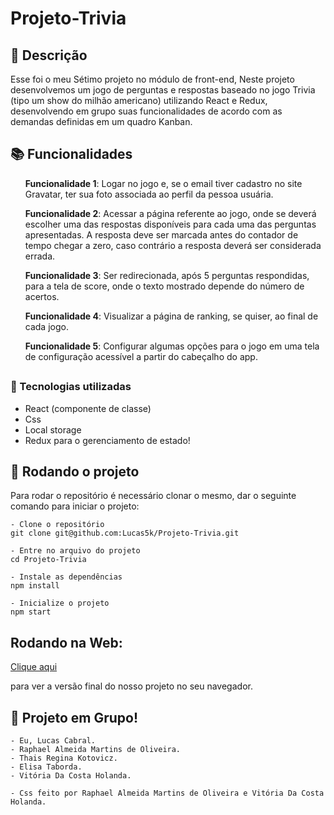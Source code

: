 # Projeto-Trivia

## :memo: Descrição
Esse foi o meu Sétimo projeto no módulo de front-end, Neste projeto desenvolvemos um jogo de perguntas e respostas baseado no jogo Trivia (tipo um show do milhão americano) utilizando React e Redux, desenvolvendo em grupo suas funcionalidades de acordo com as demandas definidas em um quadro Kanban.

## :books: Funcionalidades
<ol><b>Funcionalidade 1</b>: Logar no jogo e, se o email tiver cadastro no site Gravatar, ter sua foto associada ao perfil da pessoa usuária.</ol>
<ol><b>Funcionalidade 2</b>: Acessar a página referente ao jogo, onde se deverá escolher uma das respostas disponíveis para cada uma das perguntas apresentadas. A resposta deve ser marcada antes do contador de tempo chegar a zero, caso contrário a resposta deverá ser considerada errada.</ol>
<ol><b>Funcionalidade 3</b>: Ser redirecionada, após 5 perguntas respondidas, para a tela de score, onde o texto mostrado depende do número de acertos.</ol>
<ol><b>Funcionalidade 4</b>: Visualizar a página de ranking, se quiser, ao final de cada jogo.</ol>
<ol><b>Funcionalidade 5</b>: Configurar algumas opções para o jogo em uma tela de configuração acessível a partir do cabeçalho do app.</ol>

## <h3>:wrench: Tecnologias utilizadas</h3>
- React (componente de classe)
- Css
- Local storage
- Redux para o gerenciamento de estado!

## :rocket: Rodando o projeto
Para rodar o repositório é necessário clonar o mesmo, dar o seguinte comando para iniciar o projeto:
```
- Clone o repositório
git clone git@github.com:Lucas5k/Projeto-Trivia.git

- Entre no arquivo do projeto
cd Projeto-Trivia

- Instale as dependências
npm install

- Inicialize o projeto
npm start

```
## Rodando na Web:

<a href="https://projeto-trivia-sage.vercel.app/">Clique aqui</a><p>para ver a versão final do nosso projeto no seu navegador.</p>

<!-- ## :soon: Implementação futura
* O que será implementado na próxima sprint? -->

## :handshake: Projeto em Grupo!
    - Eu, Lucas Cabral. 
    - Raphael Almeida Martins de Oliveira. 
    - Thais Regina Kotovicz. 
    - Elisa Taborda. 
    - Vitória Da Costa Holanda.
    
    - Css feito por Raphael Almeida Martins de Oliveira e Vitória Da Costa Holanda.

<!-- ## :dart: Status do projeto -->
